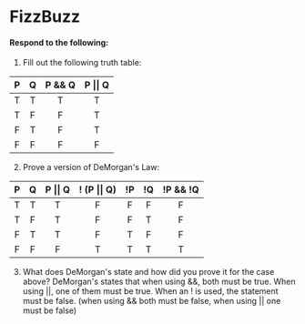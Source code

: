# FizzBuzz
#### Respond to the following:

1. Fill out the following truth table:

| P  | Q  | P && Q | P \|\| Q |
|:--:|:--:|:------:|:--------:|
| T  | T  |    T   |     T    |
| T  | F  |    F   |     T    |
| F  | T  |    F   |     T    |
| F  | F  |    F   |     F    |


2. Prove a version of DeMorgan's Law:

| P  | Q  | P \|\| Q | ! (P \|\| Q) | !P | !Q | !P && !Q |
|:--:|:--:|:--------:|:------------:|:--:|:--:|:--------:|
| T  | T  |    T     |       F      | F  | F  |     F    |
| T  | F  |    T     |       F      | F  | T  |     F    |
| F  | T  |    T     |       F      | T  | F  |     F    |
| F  | F  |    F     |       T      | T  | T  |     T    |

3. What does DeMorgan's state and how did you prove it for the case above?
  DeMorgan's states that when using &&, both must be true. When using \|\|, one of them must be true. When an ! is used, the statement must be false. (when using && both must be false, when using \|\| one must be false)
